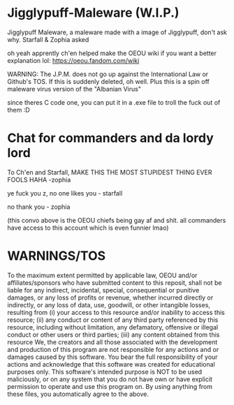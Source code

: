 # Jigglypuff-Maleware (W.I.P.)
Jigglypuff Maleware, a maleware made with a image of Jigglypuff, don't ask why. Starfall & Zophia asked

oh yeah apprently ch'en helped make the OEOU wiki if you want a better explanation lol: https://oeou.fandom.com/wiki

WARNING: The J.P.M. does not go up against the International Law or Github's TOS. If this is suddenly deleted, oh well. Plus this is a spin off maleware virus version of the "Albanian Virus"

since theres C code one, you can put it in a .exe file to troll the fuck out of them :D

# Chat for commanders and da lordy lord
To Ch'en and Starfall, MAKE THIS THE MOST STUPIDEST THING EVER FOOLS HAHA -zophia 

ye fuck you z, no one likes you - starfall

no thank you - zophia

(this convo above is the OEOU chiefs being gay af and shit. all commanders have access to this account which is even funnier lmao)


# WARNINGS/TOS

To the maximum extent permitted by applicable law, OEOU and/or affiliates/sponsors who have submitted content to this reposit, shall not be liable for any indirect, incidental, special, consequential or punitive damages, or any loss of profits or revenue, whether incurred directly or indirectly, or any loss of data, use, goodwill, or other intangible losses, resulting from (i) your access to this resource and/or inability to access this resource; (ii) any conduct or content of any third party referenced by this resource, including without limitation, any defamatory, offensive or illegal conduct or other users or third parties; (iii) any content obtained from this resource We, the creators and all those associated with the development and production of this program are not responsible for any actions and or damages caused by this software. You bear the full responsibility of your actions and acknowledge that this software was created for educational purposes only. This software's intended purpose is NOT to be used maliciously, or on any system that you do not have own or have explicit permission to operate and use this program on. By using anything from these files, you automatically agree to the above.

